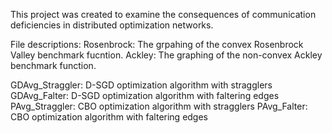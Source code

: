 This project was created to examine the consequences of communication deficiencies in distributed optimization networks. 

File descriptions:
Rosenbrock: The grpahing of the convex Rosenbrock Valley benchmark fucntion.
Ackley: The graphing of the non-convex Ackley benchmark function.

GDAvg_Straggler: D-SGD optimization algorithm with stragglers
GDAvg_Falter: D-SGD optimization algorithm with faltering edges
PAvg_Straggler: CBO optimization algorithm with stragglers
PAvg_Falter: CBO optimization algorithm with faltering edges

